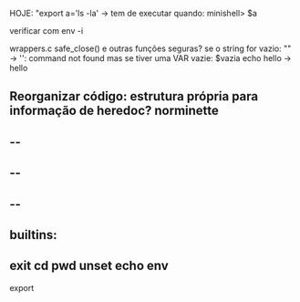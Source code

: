 HOJE:
"export a='ls -la' -> tem de executar quando:
    minishell> $a

verificar com env -i

wrappers.c
safe_close() e outras funções seguras?
se o string for vazio: 
"" -> '': command not found
mas se tiver uma VAR vazie: 
    $vazia echo hello -> hello


Reorganizar código:
    estrutura própria para informação de heredoc?
norminette
--
--
--
--
--
--
--
builtins:
--
exit
cd
pwd
unset
echo
env
--
export
